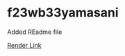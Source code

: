 # f23wb33yamasani
Added REadme file

[Render Link](https://dashboard.render.com/web/srv-cktboreb0mos73ba9sug/deploys/dep-cktborub0mos73ba9u4g)
